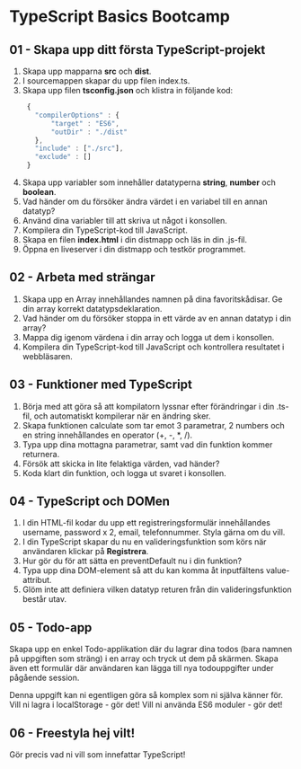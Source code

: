 # TypeScript Basics Bootcamp

## 01 - Skapa upp ditt första TypeScript-projekt

1. Skapa upp mapparna **src** och **dist**.
2. I sourcemappen skapar du upp filen index.ts.
3. Skapa upp filen **tsconfig.json** och klistra in följande kod:
   ```typescript
    {
      "compilerOptions" : {
          "target" : "ES6",
          "outDir" : "./dist"
      },
      "include" : ["./src"],
      "exclude" : []
    }
   ```
4. Skapa upp variabler som innehåller datatyperna **string**, **number** och **boolean**.
5. Vad händer om du försöker ändra värdet i en variabel till en annan datatyp?
6. Använd dina variabler till att skriva ut något i konsollen.
7. Kompilera din TypeScript-kod till JavaScript.
8. Skapa en filen **index.html** i din distmapp och läs in din .js-fil.
9. Öppna en liveserver i din distmapp och testkör programmet.

## 02 - Arbeta med strängar

1. Skapa upp en Array innehållandes namnen på dina favoritskådisar. Ge din array korrekt datatypsdeklaration.
2. Vad händer om du försöker stoppa in ett värde av en annan datatyp i din array?
3. Mappa dig igenom värdena i din array och logga ut dem i konsollen.
4. Kompilera din TypeScript-kod till JavaScript och kontrollera resultatet i webbläsaren.

## 03 - Funktioner med TypeScript

1. Börja med att göra så att kompilatorn lyssnar efter förändringar i din .ts-fil, och automatiskt kompilerar när en ändring sker.
2. Skapa funktionen calculate som tar emot 3 parametrar, 2 numbers och en string innehållandes en operator (+, -, *, /).
3. Typa upp dina mottagna parametrar, samt vad din funktion kommer returnera.
4. Försök att skicka in lite felaktiga värden, vad händer?
5. Koda klart din funktion, och logga ut svaret i konsollen.

## 04 - TypeScript och DOMen

1. I din HTML-fil kodar du upp ett registreringsformulär innehållandes username, password x 2, email, telefonnummer. Styla gärna om du vill.
2. I din TypeScript skapar du nu en valideringsfunktion som körs när användaren klickar på **Registrera**.
3. Hur gör du för att sätta en preventDefault nu i din funktion?
4. Typa upp dina DOM-element så att du kan komma åt inputfältens value-attribut.
5. Glöm inte att definiera vilken datatyp returen från din valideringsfunktion består utav.

## 05 - Todo-app

Skapa upp en enkel Todo-applikation där du lagrar dina todos (bara namnen på uppgiften som sträng) i en array och tryck ut dem på skärmen. Skapa även ett formulär där användaren kan lägga till nya todouppgifter under pågående session.

Denna uppgift kan ni egentligen göra så komplex som ni själva känner för. Vill ni lagra i localStorage - gör det! Vill ni använda ES6 moduler - gör det!

## 06 - Freestyla hej vilt!

Gör precis vad ni vill som innefattar TypeScript!
